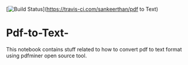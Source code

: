 [![Build Status](https://travis-ci.com/username/repo.svg?branch=master)](https://travis-ci.com/sankeerthan/pdf to Text)
# Pdf-to-Text-
This notebook contains  stuff related to how to convert pdf to text format using pdfminer open source tool.
